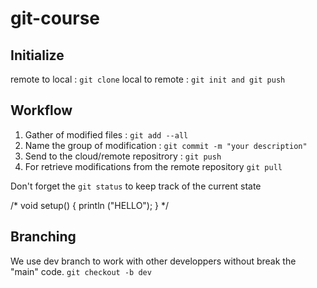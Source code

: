 # git-course
## Initialize

remote to local : `git clone`
local to remote : `git init and git push`

## Workflow

1. Gather of modified files : `git add --all`
2. Name the group of modification : `git commit -m "your description"`
3. Send to the cloud/remote repositrory : `git push`
4. For retrieve modifications from the remote repository `git pull`

Don't forget the `git status` to keep track of the current state

/* void setup() {
    println ("HELLO");
    }
*/


## Branching

We use dev branch to work with other developpers without break the "main" code. 
`git checkout -b dev`
